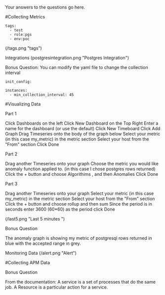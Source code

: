 Your answers to the questions go here.

#Collecting Metrics
```
tags:
  - test
  - role:pgs
  - env:poc
```
(/tags.png "tags")

Integrations 
(postgresintegration.png "Postgres Integration")

Bonus Question:
You can modify the yaml file to change the collection interval
```
init_config:

instances:
  - min_collection_interval: 45

```

#Visualizing Data

Part 1 

Click Dashboards on the left 
Click New Dashboard on the Top Right
Enter a name for the dashboard (or use the default)
Click New Timeboard
Click Add Graph
Drag Timeseries onto the body of the graph below
Select your metric (in this case my_metric) in the metric section
Select your host from the "From" section
Click Done 

Part 2 

Drag another Timeseries onto your graph 
Choose the metric you would like anomaly function applied to. (in this case I chose postgres rows returned)
Click the + button and choose Algorithims , and then Anomalies
Click Done

Part 3 

Drag another Timeseries onto your graph 
Select your metric (in this case my_metric) in the metric section
Select your host from the "From" section
Click the + button and choose rollup and then sum
Since the period is in seconds enter 3600 (60*60) as the period 
click Done

(/last5.png "Last 5 minutes ")

Bonus Question

The anomaly graph is showing my metric of postgresql rows returned in blue with the accepted range in grey.

Monitoring Data
(/alert.png "Alert")


#Collecting APM Data

Bonus Question

From the documentation:
A service is a set of processes that do the same job.
A Resource is a particular action for a service.






